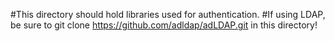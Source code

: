 #This directory should hold libraries used for authentication.
#If using LDAP, be sure to git clone https://github.com/adldap/adLDAP.git in this directory!
